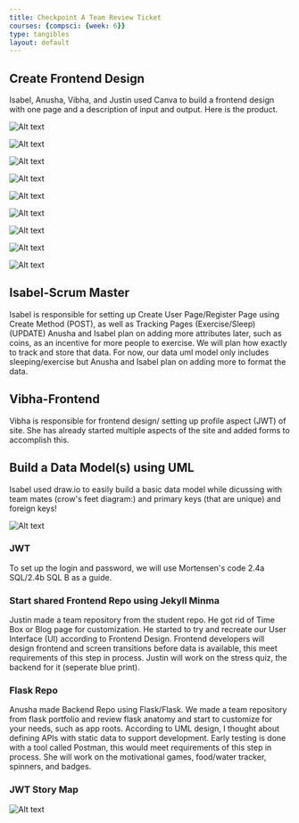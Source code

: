 ```yaml
---
title: Checkpoint A Team Review Ticket
courses: {compsci: {week: 6}}
type: tangibles
layout: default
---
```


## Create Frontend Design
Isabel, Anusha, Vibha, and Justin used Canva to build a frontend design with one page and a description of input and output.  Here is the product.

![Alt text](/frontTri2/images/HomePage.png)

![Alt text](/frontTri2/images/CreateUserPage.png)

![Alt text](/frontTri2/images/SleepTracker.png)

![Alt text](/frontTri2/images/StressTracker.png)

![Alt text](/frontTri2/images/WaterTracker.png)

![Alt text](/frontTri2/images/Login.png)

![Alt text](/frontTri2/images/ExerciseTracker.png)

![Alt text](/frontTri2/images/FoodTracker.png)

![Alt text](/frontTri2/images/InformationalPage.png)

## Isabel-Scrum Master

Isabel is responsible for setting up Create User Page/Register Page using Create Method (POST), as well as Tracking Pages (Exercise/Sleep)
(UPDATE) Anusha and Isabel  plan on adding more attributes later, such as coins, as an incentive for more people to exercise. We will plan how exactly to track and store that data. For now, our data uml model only includes sleeping/exercise but Anusha and Isabel  plan on adding more to format the data.

## Vibha-Frontend

Vibha is responsible for frontend design/ setting up profile aspect (JWT) of site. She has already started multiple aspects of the site and added forms to accomplish this. 


## Build a Data Model(s) using UML
Isabel used draw.io to easily build a basic data model while dicussing with  team mates (crow's feet diagram:) and primary keys (that are unique) and foreign keys!

![Alt text](/frontTri2/images/datamodel.png)

### JWT

To set up the login and password, we will use Mortensen's code 2.4a SQL/2.4b SQL B as a guide.

### Start shared Frontend Repo using  Jekyll Minma
Justin made a team repository from the student repo.  He got rid of Time Box or Blog page for customization. He started to try and recreate our  User Interface (UI) according to Frontend Design. Frontend developers will design frontend and screen transitions before data is available, this meet requirements of this step in process.  Justin will work on the stress quiz, the backend for it (seperate blue print).


### Flask Repo
Anusha  made  Backend Repo using Flask/Flask. We made a team repository from flask portfolio and review flask anatomy and start to customize for your needs, such as app roots.   According to UML design, I thought about defining APIs with static data to support development. Early testing is done with a tool called Postman, this would meet requirements of this step in process.  She will work on the motivational games, food/water tracker, spinners, and badges. 

### JWT Story Map

![Alt text](/frontTri2/images/storymap.png)